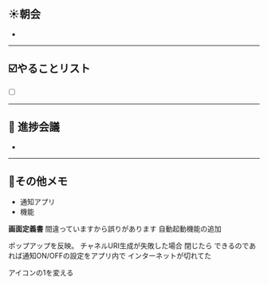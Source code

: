 ## **☀️**朝会

- 

---
## ☑️やることリスト

- [ ]  


---
## 📌 進捗会議

- 


---
## 📝その他メモ

- 通知アプリ
- 機能
  


**画面定義書**
間違っていますから誤りがあります
自動起動機能の追加

ポップアップを反映。
	チャネルURI生成が失敗した場合
	閉じたら
	できるのであれば通知ON/OFFの設定をアプリ内で
	インターネットが切れてた
	
		

アイコンの1を変える

